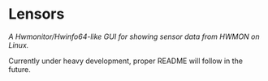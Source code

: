 # Lensors

_A Hwmonitor/Hwinfo64-like GUI for showing sensor data from HWMON on Linux._

Currently under heavy development, proper README will follow in the future.
